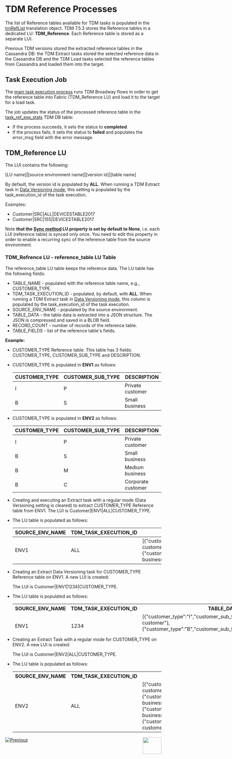 # TDM Reference Processes

The list of Reference tables available for TDM tasks is populated in the [trnRefList](/articles/TDM/tdm_implementation/04_fabric_tdm_library.md#trnreflist) translation object.  TDM 7.5.3 stores the Reference tables in a dedicated LU: **TDM_Reference**. Each Reference table is stored as a separate LUI.  

Previous TDM versions stored the extracted reference tables in the Cassandra DB:  the TDM Extract tasks stored the selected reference data in the Cassandra DB and the TDM Load tasks selected the reference tables from Cassandra and loaded them into the target. 



## Task Execution Job

The [main task execution process](03_task_execution_processes.md#main-tdm-task-execution-process-tdmexecutetask-job) runs TDM Broadway flows in order to get the reference table into Fabric (TDM_Reference LU) and load it to the target for a load task. 

The job updates the status of the processed reference table in the [task_ref_exe_stats](02_tdm_database.md#task_ref_exe_stats) TDM DB table: 

- If the process succeeds, it sets the status to **completed**.
- If the process fails, it sets the status to **failed** and populates the error_msg field with the error message.

## TDM_Reference LU

The LUI contains the following:

[LU name]|[source environment name]|[version id]|[table name]

By default, the version id is populated by **ALL**. When running a TDM Extract task in [Data Versioning mode](/articles/TDM/tdm_gui/16_extract_task.md#entity-versioning), this setting is populated by the task_execution_id of the task execution. 

Examples:  

- Customer|SRC|ALL|DEVICESTABLE2017
- Customer|SRC|155|DEVICESTABLE2017



Note **that the [Sync method](/articles/14_sync_LU_instance/04_sync_methods.md) LU property is set by default to None**, i.e. each LUI (reference table) is synced only once. You need to edit this property in order to enable a recurring sync of the reference table from the source environment. 



### TDM_Refrence LU - reference_table LU Table 

The reference_table LU table keeps the reference data. The LU table has the following fields:

- TABLE_NAME - populated with the reference table name, e.g., CUSTOMER_TYPE.
- TDM_TASK_EXECUTION_ID - populated, by default, with **ALL**. When running a TDM Extract task in [Data Versioning mode](/articles/TDM/tdm_gui/16_extract_task.md#entity-versioning), this column is populated by the task_execution_id of the task execution. 
- SOURCE_ENV_NAME - populated by the source environment.
- TABLE_DATA - the table data is extracted into a JSON structure. The JSON is compressed and saved in a BLOB field. 
- RECORD_COUNT - number of records of the reference table.
- TABLE_FIELDS - list of the reference table's fields.



**Example:**

- CUSTOMER_TYPE Reference table. This table has 3 fields: CUSTOMER_TYPE, CUSTOMER_SUB_TYPE and DESCRIPTION.

- CUSTOMER_TYPE is populated in **ENV1** as follows:

  <table class="md-table">
  <thead>
  <tr class="md-end-block md-focus-container">
  <th><span class="td-span md-focus"><span class="md-plain md-expand">CUSTOMER_TYPE</span></span></th>
  <th><span class="td-span"><span class="md-plain">CUSTOMER_SUB_TYPE</span></span></th>
  <th><span class="td-span"><span class="md-plain">DESCRIPTION</span></span></th>
  </tr>
  </thead>
  <tbody>
  <tr class="md-end-block">
  <td><span class="td-span"><span class="md-plain">I</span></span></td>
  <td><span class="td-span"><span class="md-plain">P</span></span></td>
  <td><span class="td-span"><span class="md-plain">Private customer</span></span></td>
  </tr>
  <tr class="md-end-block md-focus-container">
  <td><span class="td-span"><span class="md-plain">B</span></span></td>
  <td><span class="td-span"><span class="md-plain">S</span></span></td>
  <td><span class="td-span md-focus"><span class="md-plain md-expand">Small business</span></span></td>
  </tr>
  </tbody>
  </table>

- CUSTOMER_TYPE is populated in **ENV2** as follows:

  <table class="md-table">
  <thead>
  <tr class="md-end-block md-focus-container">
  <th><span class="td-span md-focus"><span class="md-plain md-expand">CUSTOMER_TYPE</span></span></th>
  <th><span class="td-span"><span class="md-plain">CUSTOMER_SUB_TYPE</span></span></th>
  <th><span class="td-span"><span class="md-plain">DESCRIPTION</span></span></th>
  </tr>
  </thead>
  <tbody>
  <tr class="md-end-block">
  <td><span class="td-span"><span class="md-plain">I</span></span></td>
  <td><span class="td-span"><span class="md-plain">P</span></span></td>
  <td><span class="td-span"><span class="md-plain">Private customer</span></span></td>
  </tr>
  <tr class="md-end-block md-focus-container">
  <td><span class="td-span"><span class="md-plain">B</span></span></td>
  <td><span class="td-span"><span class="md-plain">S</span></span></td>
  <td><span class="td-span md-focus"><span class="md-plain md-expand">Small business</span></span></td>
  </tr>
  <tr class="md-end-block md-focus-container">
  <td><span class="td-span"><span class="md-plain">B</span></span></td>
  <td><span class="td-span"><span class="md-plain">M</span></span></td>
  <td><span class="td-span md-focus"><span class="md-plain md-expand">Medium business</span></span></td>
  </tr> 
  <tr class="md-end-block md-focus-container">
  <td><span class="td-span"><span class="md-plain">B</span></span></td>
  <td><span class="td-span"><span class="md-plain">C</span></span></td>
  <td><span class="td-span md-focus"><span class="md-plain md-expand">Corporate customer</span></span></td>
  </tr>
  </tbody>
  </table>

 

- Creating and executing an Extract task with a regular mode (Data Versioning setting is cleared) to extract CUSTOMER_TYPE Reference table from ENV1.  The LUI is Customer|ENV1|ALL|CUSTOMER_TYPE.

- The LU table is populated as follows:

  
  
  <table width="900pxl">
  <tbody>
  <tr class="md-end-block md-focus-container">
  <th style="width: 161.432px;"><span class="td-span md-focus"><span class="md-plain md-expand">SOURCE_ENV_NAME</span></span></th>
  <th style="width: 172.591px;"><span class="td-span"><span class="md-plain">TDM_TASK_EXECUTION_ID</span></span></th>
  <th style="width: 83.5114px;"><span class="td-span"><span class="md-plain">TABLE_DATA</span></span></th>
  </tr>
  </tbody>
  <tbody>
  <tr class="md-end-block">
  <td style="width: 161.432px;"><span class="td-span"><span class="md-plain">ENV1</span></span></td>
  <td style="width: 172.591px;"><span class="td-span"><span class="md-plain">ALL</span></span></td>
  <td style="width: 83.5114px;"><span class="td-span"><span class="md-plain">[{"customer_type":"I","customer_sub_type":"P","description":"Private customer"},
      {"customer_type":"B","customer_sub_type":"S","description":"Small business"}]<br /></span></span></td>
  </tr>
  </tbody>
  </table>

 

- Creating an Extract Data Versioning task for CUSTOMER_TYPE Reference table on ENV1. A new LUI is created: 

  The LUI is Customer|ENV1|1234|CUSTOMER_TYPE.

- The LU table is populated as follows:

  <table style="height: 90px; width: 929px;" width="900pxl">
  <tbody>
  <tr class="md-end-block md-focus-container" style="height: 18px;">
  <th style="width: 161px; height: 18px;"><span class="td-span md-focus"><span class="md-plain md-expand">SOURCE_ENV_NAME</span></span></th>
  <th style="width: 172px; height: 18px;"><span class="td-span"><span class="md-plain">TDM_TASK_EXECUTION_ID</span></span></th>
  <th style="width: 492px; height: 18px;"><span class="td-span"><span class="md-plain">TABLE_DATA</span></span></th>
  </tr>
  <tr class="md-end-block" style="height: 36px;">
  <td style="width: 161px; height: 36px;"><span class="td-span"><span class="md-plain">ENV1</span></span></td>
  <td style="width: 172px;"><span class="td-span"><span class="md-plain">1234</span></span></td>
  <td style="width: 492px;"><span class="td-span"><span class="md-plain">[{"customer_type":"I","customer_sub_type":"P","description":"Private customer"}, {"customer_type":"B","customer_sub_type":"S","description":"Small business"}]</span></span></td>
  </tr>
  </tbody>
  </table>
  
  
- Creating an Extract Task with a regular mode for CUSTOMER_TYPE on ENV2. A new LUI is created: 

  The LUI is Customer|ENV2|ALL|CUSTOMER_TYPE.

- The LU table is populated as follows:

  <table width="900pxl">
  <tbody>
  <tr class="md-end-block md-focus-container" style="height: 18px;">
  <th style="width: 161.432px; height: 18px;"><span class="td-span md-focus"><span class="md-plain md-expand">SOURCE_ENV_NAME</span></span></th>
  <th style="width: 172.591px; height: 18px;"><span class="td-span"><span class="md-plain">TDM_TASK_EXECUTION_ID</span></span></th>
  <th style="width: 492.557px; height: 18px;"><span class="td-span"><span class="md-plain">TABLE_DATA</span></span></th>
  </tr>
  <tr style="height: 18px;">
  <td style="width: 161.432px; height: 18px;"><span class="td-span"><span class="md-plain">ENV2</span></span></td>
  <td style="width: 172.591px; height: 18px;"><span class="td-span"><span class="md-plain"> ALL</span></span></td>
  <td style="width: 492.557px; height: 18px;"><span class="td-span"><span class="md-plain">[{"customer_type":"I","customer_sub_type":"P","description":"Private customer"}, {"customer_type":"B","customer_sub_type":"S","description":"Small business"},
  {"customer_type":"B","customer_sub_type":"M","description":"Medium business"},
  {"customer_type":"B","customer_sub_type":"C","description":"Corporate customer"}]<br /></span></span></td>
  </tr>
  </tbody>
  </table>
  
  
  
  
  
  
  



 [![Previous](/articles/images/Previous.png)](04_task_execution_overridden_parameters.md)[<img align="right" width="60" height="54" src="/articles/images/Next.png">](06_tdmdb_cleanup_process.md)

  
